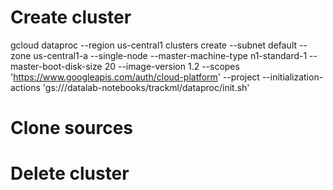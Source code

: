 # Create cluster

  gcloud dataproc --region us-central1 clusters create <CLUSTER> --subnet default --zone us-central1-a --single-node --master-machine-type n1-standard-1 --master-boot-disk-size 20 --image-version 1.2 --scopes 'https://www.googleapis.com/auth/cloud-platform' --project <PROJECT> --initialization-actions 'gs://<BUCKET>/datalab-notebooks/trackml/dataproc/init.sh'


# Clone sources
# Delete cluster

